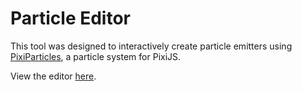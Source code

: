 Particle Editor
==============

This tool was designed to interactively create particle emitters using [PixiParticles](https://github.com/CloudKidStudio/PixiParticles), a particle system for PixiJS.

View the editor [here](http://cloudkidstudio.github.io/ParticleEditor/).
